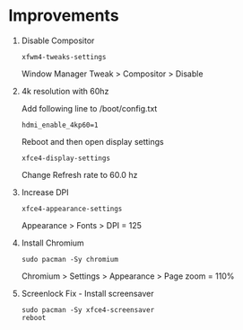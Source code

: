 # Improvements

1. Disable Compositor

   ```
   xfwm4-tweaks-settings
   ```

   Window Manager Tweak > Compositor > Disable

2. 4k resolution with 60hz

   Add following line to /boot/config.txt
   ```
   hdmi_enable_4kp60=1
   ```

   Reboot and then open display settings
   ```
   xfce4-display-settings
   ```

   Change Refresh rate to 60.0 hz

3. Increase DPI

   ```
   xfce4-appearance-settings
   ```

   Appearance > Fonts > DPI = 125

4. Install Chromium

   ```
   sudo pacman -Sy chromium
   ```

   Chromium > Settings > Appearance > Page zoom = 110%

5. Screenlock Fix - Install screensaver
   ```
   sudo pacman -Sy xfce4-screensaver
   reboot
   ```
